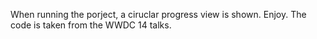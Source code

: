 When running the porject, a ciruclar progress view is shown. Enjoy. The code is taken from the WWDC 14 talks. 
